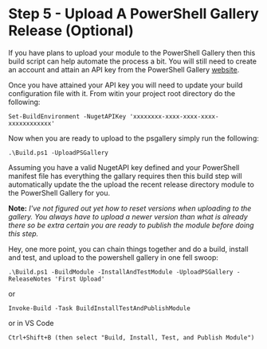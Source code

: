 # Step 5 - Upload A PowerShell Gallery Release (Optional)
If you have plans to upload your module to the PowerShell Gallery then this build script can help automate the process a bit. You will still need to create an account and attain an API key from the PowerShell Gallery [website](https://www.powershellgallery.com/).

Once you have attained your API key you will need to update your build configuration file with it. From witin your project root directory do the following:

`Set-BuildEnvironment -NugetAPIKey 'xxxxxxxx-xxxx-xxxx-xxxx-xxxxxxxxxxxx'`

Now when you are ready to upload to the psgallery simply run the following:

`.\Build.ps1 -UploadPSGallery`

Assuming you have a valid NugetAPI key defined and your PowerShell manifest file has everything the gallary requires then this build step will automatically update the the upload the recent release directory module to the PowerShell Gallery for you.

**Note:** *I've not figured out yet how to reset versions when uploading to the gallery. You always have to upload a newer version than what is already there so be extra certain you are ready to publish the module before doing this step.*

Hey, one more point, you can chain things together and do a build, install and test, and upload to the powershell gallery in one fell swoop:

`.\Build.ps1 -BuildModule -InstallAndTestModule -UploadPSGallery -ReleaseNotes 'First Upload'`

or

`Invoke-Build -Task BuildInstallTestAndPublishModule`

or in VS Code

`Ctrl+Shift+B (then select "Build, Install, Test, and Publish Module")`